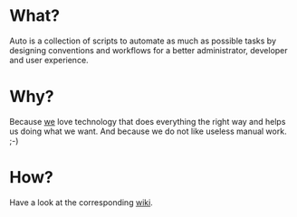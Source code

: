 # What?

Auto is a collection of scripts to automate as much as possible tasks by designing conventions and workflows for a better administrator, developer and user experience.

# Why?

Because [we](http://proojekte.de/) love technology that does everything the right way and helps us doing what we want. And because we do not like useless manual work. ;-)

# How?

Have a look at the corresponding [wiki](https://github.com/proojekte/auto/wiki).
